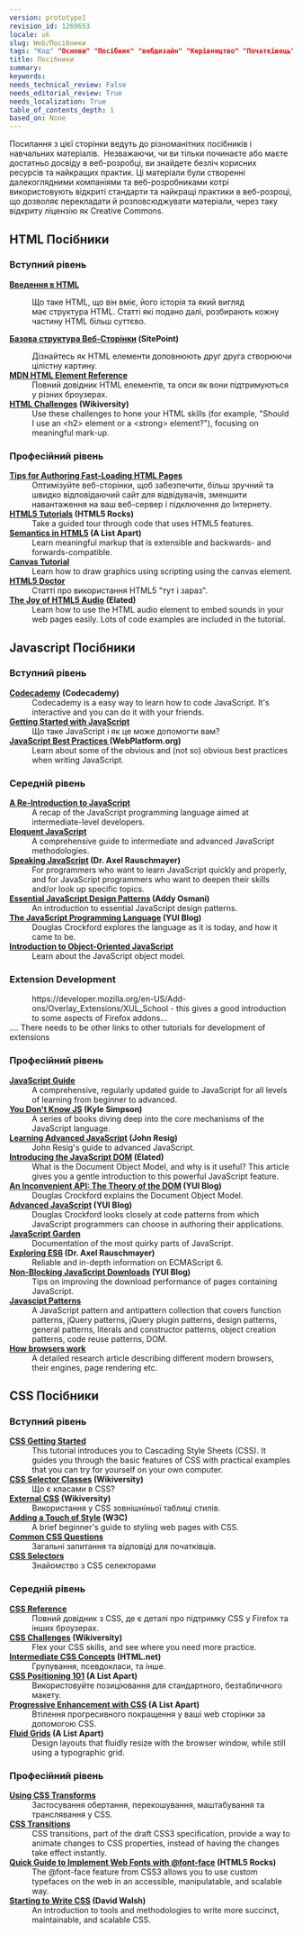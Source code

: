 ```yaml
---
version: prototype1
revision_id: 1269653
locale: uk
slug: Web/Посібники
tags: "Код" "Основи" "Посібник" "вебдизайн" "Керівництво" "Початківець"
title: Посібники
summary: 
keywords: 
needs_technical_review: False
needs_editorial_review: True
needs_localization: True
table_of_contents_depth: 1
based_on: None
---
```

<p>Посилання з цієї сторінки ведуть до різноманітних посібників і навчальних матеріалів. &nbsp;Незважаючи, чи ви тільки починаєте або маєте достатньо досвіду в веб-розробці, ви знайдете безліч корисних ресурсів та найкращих&nbsp;практик. Ці матеріали були створенні далекоглядними компаніями та веб-розробниками котрі використовують відкриті стандарти та найкращі практики в веб-розроці, що дозволяє&nbsp;перекладати й розповсюджувати матеріали, через таку відкриту ліцензію як Creative Commons.</p>

<div class="row topicpage-table">
<div class="section">
<h2 class="Documentation" id="Documentation" name="Documentation">HTML Посібники</h2>

<h3 id="Вступний_рівень">Вступний рівень</h3>

<dl>
 <dt>
 <p><strong><a href="/en-US/docs/Web/Guide/HTML/Introduction">Введення в&nbsp;HTML</a></strong></p>
 </dt>
 <dd>
 <p>Що таке HTML, що він вміє, його&nbsp;історія та який вигляд має&nbsp;структура HTML. Статті які подано далі,&nbsp;розбирають кожну частину HTML більш суттєво.</p>
 </dd>
 <dt>
 <p><strong><a href="http://reference.sitepoint.com/html/page-structure" rel="external">Базова структура Веб-Сторінки</a>&nbsp;(SitePoint)</strong></p>
 </dt>
 <dd>Дізнайтесь як HTML елементи доповнюють друг друга створюючи цілістну картину.</dd>
 <dt><strong><a href="https://developer.mozilla.org/en-US/docs/HTML/Element">MDN HTML Element Reference</a></strong></dt>
 <dd>Повний довідник HTML елементів, та опси як вони підтримуються у різних броузерах.</dd>
 <dt><strong><a href="http://wikiversity.org/wiki/Web_Design/HTML_Challenges" rel="external">HTML Challenges</a> (Wikiversity)</strong></dt>
 <dd>Use these challenges to hone your HTML skills (for example, "Should I use an &lt;h2&gt; element or a &lt;strong&gt; element?"), focusing on meaningful mark-up.</dd>
</dl>

<h3 id="Професійний_рівень">Професійний рівень</h3>

<dl>
 <dt><strong><a href="https://developer.mozilla.org/en-US/docs/Tips_for_Authoring_Fast-loading_HTML_Pages">Tips for Authoring Fast-Loading HTML Pages</a></strong></dt>
 <dd>Оптимізуйте веб-сторінки, щоб забезпечити, більш зручний та швидко відповідаючий сайт для відвідувачів, зменшити навантаження на ваш веб-сервер і підключення до Інтернету.</dd>
 <dt><strong><a href="http://www.html5rocks.com/tutorials/" rel="external">HTML5 Tutorials</a> (HTML5 Rocks)</strong></dt>
 <dd>Take a guided tour through code that uses HTML5 features.</dd>
 <dt><strong><a href="http://www.alistapart.com/articles/semanticsinhtml5/" rel="external">Semantics in HTML5</a> (A List Apart)</strong></dt>
 <dd>Learn meaningful markup that is extensible and backwards- and forwards-compatible.</dd>
 <dt><strong><a href="https://developer.mozilla.org/en-US/docs/Canvas_tutorial">Canvas Tutorial</a></strong></dt>
 <dd>Learn how to draw graphics using scripting using the canvas element.</dd>
 <dt><strong><a href="http://html5doctor.com/" rel="external">HTML5 Doctor</a></strong></dt>
 <dd>Статті про використання HTML5 "тут і зараз".</dd>
 <dt><strong><a href="http://www.elated.com/articles/html5-audio/" rel="external">The Joy of HTML5 Audio</a> (Elated)</strong></dt>
 <dd>Learn how to use the HTML audio element to embed sounds in your web pages easily. Lots of code examples are included in the tutorial.</dd>
</dl>

<h2 class="Documentation" id="Documentation" name="Documentation">Javascript Посібники</h2>

<h3 id="Вступний_рівень_2">Вступний рівень</h3>

<dl>
 <dt><strong><a href="http://www.codecademy.com/">Codecademy</a> (Codecademy)</strong></dt>
 <dd>Codecademy is a easy way to learn how to code JavaScript. It's interactive and you can do it with your friends.</dd>
 <dt><strong><a href="https://developer.mozilla.org/en-US/docs/JavaScript/Getting_Started">Getting Started with JavaScript</a></strong></dt>
 <dd>Що таке JavaScript і як це може допомогти вам?</dd>
 <dt><strong><a href="http://docs.webplatform.org/wiki/tutorials/javascript_best_practices" rel="external">JavaScript Best Practices</a><a href="http://docs.webplatform.org/wiki/tutorials/javascript_best_practices" title="http://docs.webplatform.org/wiki/tutorials/javascript_best_practices"> </a>(WebPlatform.org)</strong></dt>
 <dd>Learn about some of the obvious and (not so) obvious best practices when writing JavaScript.</dd>
</dl>

<h3 id="Середній_рівень">Середній рівень</h3>

<dl>
 <dt><strong><a href="https://developer.mozilla.org/en-US/docs/A_re-introduction_to_JavaScript">A Re-Introduction to JavaScript</a></strong></dt>
 <dd>A recap of the JavaScript programming language aimed at intermediate-level developers.</dd>
 <dt><strong><a href="http://eloquentjavascript.net/" rel="external">Eloquent JavaScript</a></strong></dt>
 <dd>A comprehensive guide to intermediate and advanced JavaScript methodologies.</dd>
 <dt><strong><a href="http://speakingjs.com/es5/" rel="external">Speaking JavaScript</a> (Dr. Axel Rauschmayer)</strong></dt>
 <dd>For programmers who want to learn JavaScript quickly and properly, and for JavaScript programmers who want to deepen their skills and/or look up specific topics.</dd>
 <dt><strong><a href="http://www.addyosmani.com/resources/essentialjsdesignpatterns/book/" rel="external">Essential JavaScript Design Patterns</a> (Addy Osmani)</strong></dt>
 <dd>An introduction to essential JavaScript design patterns.</dd>
 <dt><strong><a href="http://www.yuiblog.com/blog/2007/01/24/video-crockford-tjpl/" rel="external">The JavaScript Programming Language</a> (YUI Blog)</strong></dt>
 <dd>Douglas Crockford explores the language as it is today, and how it came to be.</dd>
 <dt><strong><a href="https://developer.mozilla.org/en-US/docs/Introduction_to_Object-Oriented_JavaScript">Introduction to Object-Oriented JavaScript</a></strong></dt>
 <dd>Learn about the JavaScript object model.</dd>
 <dt>
 <h3 id="Extension_Development">Extension Development</h3>
 </dt>
 <dd>https://developer.mozilla.org/en-US/Add-ons/Overlay_Extensions/XUL_School - this gives a good introduction to some aspects of Firefox addons...</dd>
 <dt>.... There needs to be other links to other tutorials for development of extensions</dt>
</dl>
</div>

<div class="section">
<h3 id="Професійний_рівень_2">Професійний рівень</h3>

<dl>
 <dt><strong><a href="https://developer.mozilla.org/en-US/docs/JavaScript/Guide">JavaScript Guide</a></strong></dt>
 <dd>A comprehensive, regularly updated guide to JavaScript for all levels of learning from beginner to advanced.</dd>
 <dt><strong><a href="https://github.com/getify/You-Dont-Know-JS" rel="external">You Don't Know JS</a> (Kyle Simpson)</strong></dt>
 <dd>A series of books diving deep into the core mechanisms of the JavaScript language.</dd>
 <dt><strong><a href="http://ejohn.org/apps/learn/" rel="external">Learning Advanced JavaScript</a> (John Resig)</strong></dt>
 <dd>John Resig's guide to advanced JavaScript.</dd>
 <dt><strong><a href="http://www.elated.com/articles/javascript-dom-intro/" rel="external">Introducing the JavaScript DOM</a> (Elated)</strong></dt>
 <dd>What is the Document Object Model, and why is it useful? This article gives you a gentle introduction to this powerful JavaScript feature.</dd>
 <dt><strong><a href="http://yuiblog.com/blog/2006/10/20/video-crockford-domtheory/" rel="external">An Inconvenient API: The Theory of the DOM</a> (YUI Blog)</strong></dt>
 <dd>Douglas Crockford explains the Document Object Model.</dd>
 <dt><strong><a href="http://yuiblog.com/blog/2006/11/27/video-crockford-advjs/" rel="external">Advanced JavaScript</a> (YUI Blog)</strong></dt>
 <dd>Douglas Crockford looks closely at code patterns from which JavaScript programmers can choose in authoring their applications.</dd>
 <dt><strong><a href="http://bonsaiden.github.com/JavaScript-Garden/" rel="external">JavaScript Garden</a></strong></dt>
 <dd>Documentation of the most quirky parts of JavaScript.</dd>
 <dt><strong><a href="http://exploringjs.com/es6/" rel="external">Exploring ES6</a> (Dr. Axel Rauschmayer)</strong></dt>
 <dd>Reliable and in-depth information on ECMAScript 6.</dd>
 <dt><strong><a href="http://yuiblog.com/blog/2008/07/22/non-blocking-scripts/" rel="external">Non-Blocking JavaScript Downloads</a> (YUI Blog)</strong></dt>
 <dd>Tips on improving the download performance of pages containing JavaScript.</dd>
 <dt><strong><a href="http://shichuan.github.io/javascript-patterns" rel="external">Javascipt Patterns</a></strong></dt>
 <dd>A JavaScript pattern and antipattern collection that covers function patterns, jQuery patterns, jQuery plugin patterns, design patterns, general patterns, literals and constructor patterns, object creation patterns, code reuse patterns, DOM.</dd>
 <dt><strong><a href="http://www.html5rocks.com/en/tutorials/internals/howbrowserswork/">How browsers work</a></strong></dt>
 <dd>A detailed research article describing different modern browsers, their engines, page rendering etc.</dd>
</dl>

<h2 class="Documentation" id="Documentation" name="Documentation">CSS Посібники</h2>

<h3 id="Вступний_рівень_3">Вступний рівень</h3>

<dl>
 <dt><strong><a href="https://developer.mozilla.org/en-US/docs/CSS/Getting_Started">CSS Getting Started</a></strong></dt>
 <dd>This tutorial introduces you to Cascading Style Sheets (CSS). It guides you through the basic features of CSS with practical examples that you can try for yourself on your own computer.</dd>
 <dt><strong><a href="http://en.wikiversity.org/wiki/Web_Design/CSS_Classes" rel="external">CSS Selector Classes</a> (Wikiversity)</strong></dt>
 <dd>Що є класами в CSS?</dd>
 <dt><strong><a href="http://en.wikiversity.org/wiki/Web_Design/External_CSS" rel="external">External CSS</a> (Wikiversity)</strong></dt>
 <dd>Використання у CSS зовнішніньої таблиці стилів.</dd>
 <dt><strong><a href="http://www.w3.org/MarkUp/Guide/Style" rel="external">Adding a Touch of Style</a> (W3C)</strong></dt>
 <dd>A brief beginner's guide to styling web pages with CSS.</dd>
 <dt><strong><a href="https://developer.mozilla.org/en-US/docs/Common_CSS_Questions">Common CSS Questions</a></strong></dt>
 <dd>Загальні запитання та відповіді для початківців.</dd>
 <dt><strong><a href="https://developer.mozilla.org/en-US/docs/Web/Guide/CSS/Getting_started/Selectors" title="http://codeavengers.com/">CSS Selectors</a></strong></dt>
 <dd>Знайомство з CSS селекторами</dd>
</dl>

<h3 id="Середній_рівень_2">Середній рівень</h3>

<dl>
 <dt><strong><a href="https://developer.mozilla.org/en-US/docs/CSS/CSS_Reference">CSS Reference</a></strong></dt>
 <dd>Повний довідник з CSS, де є деталі про підтримку CSS у Firefox та інших броузерах.</dd>
 <dt><strong><a href="http://en.wikiversity.org/wiki/Web_Design/CSS_challenges" rel="external">CSS Challenges</a> (Wikiversity)</strong></dt>
 <dd>Flex your CSS skills, and see where you need more practice.</dd>
 <dt><strong><a href="http://www.html.net/tutorials/css/" rel="external">Intermediate CSS Concepts</a> (HTML.net)</strong></dt>
 <dd>Групування, псевдокласи, та інше.</dd>
 <dt><strong><a href="http://www.alistapart.com/articles/css-positioning-101/" rel="external">CSS Positioning 101</a> (A List Apart)</strong></dt>
 <dd>Використовуйте позиціювання для стандартного, безтабличного макету.</dd>
 <dt><strong><a href="http://www.alistapart.com/articles/progressiveenhancementwithcss/" rel="external">Progressive Enhancement with CSS</a> (A List Apart)</strong></dt>
 <dd>Втілення прогресивного покращення у ваші web сторінки за допомогою CSS.</dd>
 <dt><strong><a href="http://www.alistapart.com/articles/fluidgrids/" rel="external">Fluid Grids</a> (A List Apart)</strong></dt>
 <dd>Design layouts that fluidly resize with the browser window, while still using a typographic grid.</dd>
</dl>

<h3 id="Професійний_рівень_3">Професійний рівень</h3>

<dl>
 <dt><strong><a href="https://developer.mozilla.org/en-US/docs/CSS/Using_CSS_transforms">Using CSS Transforms</a></strong></dt>
 <dd>Застосування обертання, перекошування, маштабування та транслявання у CSS.</dd>
 <dt><strong><a href="https://developer.mozilla.org/en-US/docs/CSS/CSS_transitions">CSS Transitions</a></strong></dt>
 <dd>CSS transitions, part of the draft CSS3 specification, provide a way to animate changes to CSS properties, instead of having the changes take effect instantly.</dd>
 <dt><strong><a href="http://www.html5rocks.com/tutorials/webfonts/quick/" rel="external">Quick Guide to Implement Web Fonts with @font-face</a> (HTML5 Rocks)</strong></dt>
 <dd>The @font-face feature from CSS3 allows you to use custom typefaces on the web in an accessible, manipulatable, and scalable way.</dd>
 <dt><strong><a href="http://davidwalsh.name/starting-css" rel="external">Starting to Write CSS</a> (David Walsh)</strong></dt>
 <dd>An introduction to tools and methodologies to write more succinct, maintainable, and scalable CSS.</dd>
</dl>
</div>
</div>

<p>&nbsp;</p>

